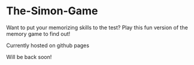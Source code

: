 # The-Simon-Game
Want to put your memorizing skills to the test? Play this fun version of the memory game to find out!

Currently hosted on github pages

Will be back soon!
